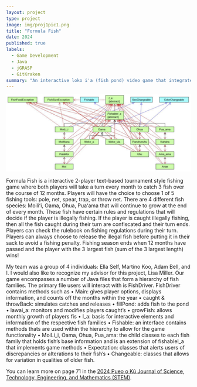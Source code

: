 ```yaml
---
layout: project
type: project
image: img/proj1pic1.png
title: "Formula Fish"
date: 2024
published: true
labels:
  - Game Development
  - Java
  - jGRASP
  - GitKraken
summary: "An interactive loko i'a (fish pond) video game that integrates sustainable Native Hawaiian lawa i'a (fishing) practices."
---
```


<div class="text-center p-4">
  <img width="600px" src="../img/inheritance.png" class="img-thumbnail" >
</div>

Formula Fish is a interactive 2-player text-based tournament style fishing game where both players will take a turn every month to catch 3 fish over the course of 12 months. Players will have the choice to choose 1 of 5 fishing tools: pole, net, spear, trap, or throw net. There are 4 different fish species: Moiliʻi, Oama, Ohua, Puaʻama that will continue to grow at the end of every month. These fish have certain rules and regulations that will decide if the player is illegally fishing. If the player is caught illegally fishing, then all the fish caught during their turn are confiscated and their turn ends. Players can check the rulebook on fishing regulations during their turn. Players can always choose to release the illegal fish before putting it in their sack to avoid a fishing penalty. Fishing season ends when 12 months have passed and the player with the 3 largest fish (sum of the 3 largest length) wins!

My team was a group of 4 individuals: Ella Self, Martino Koo, Adam Bell, and I. I would also like to recognize my advisor for this project, Lisa Miller. Our game encompasses a number of Java files that form a hierarchy of fish families. The primary file users will interact with is FishDriver. FishDriver contains methods such as 
• Main: gives player options, displays information, and
counts off the months within the year
• caught & throwBack: simulates catches and releases
• fillPond: adds fish to the pond
• lawai_a: monitors and modifies players caught’s
• growFish: allows monthly growth of players fis
• I_a: basis for interactive elements and information of the respective fish families
• Fishable: an interface contains methods thats are used within the hierarchy to allow for the game functionality
• MoiLi_i, Oama, Ohua, Pua_ama: the child classes to each fish family that holds fish’s base information and is an extension of fishableI_a that implements game methods
• Expectation: classes that alerts users of discrepancies or alterations to their fish’s
• Changeable: classes that allows for variation in qualities of older fish.

You can learn more on page 71 in the [2024 Pueo o Kū Journal of Science, Technology, Engineering, and Mathematics (STEM)](https://drive.google.com/file/d/1EQfDB4KRqd0SOKlOI6y_mTqio0xxLxPc/view?usp=sharing).
